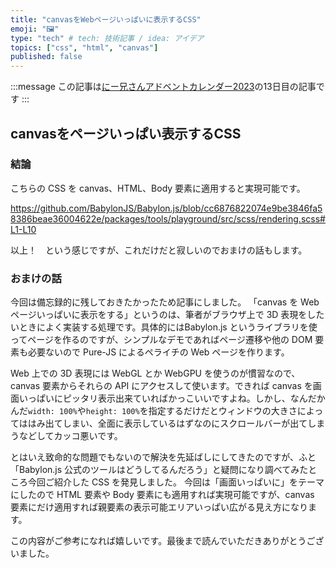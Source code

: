 ```yaml
---
title: "canvasをWebページいっぱいに表示するCSS"
emoji: "🖼️"
type: "tech" # tech: 技術記事 / idea: アイデア
topics: ["css", "html", "canvas"]
published: false
---
```


:::message
この記事は[にー兄さんアドベントカレンダー2023](https://qiita.com/advent-calendar/2023/ninisan_solo)の13日目の記事です
:::

## canvasをページいっぱい表示するCSS

### 結論

こちらの CSS を canvas、HTML、Body 要素に適用すると実現可能です。

https://github.com/BabylonJS/Babylon.js/blob/cc6876822074e9be3846fa58386beae36004622e/packages/tools/playground/src/scss/rendering.scss#L1-L10

<!-- textlint-disable -->
以上！　という感じですが、これだけだと寂しいのでおまけの話もします。
<!-- textlint-enable -->

### おまけの話

今回は備忘録的に残しておきたかったため記事にしました。
「canvas を Web ページいっぱいに表示をする」というのは、筆者がブラウザ上で 3D 表現をしたいときによく実装する処理です。具体的にはBabylon.js というライブラリを使ってページを作るのですが、シンプルなデモであればページ遷移や他の DOM 要素も必要ないので Pure-JS によるペライチの Web ページを作ります。

Web 上での 3D 表現には WebGL とか WebGPU を使うのが慣習なので、canvas 要素からそれらの API にアクセスして使います。できれば canvas を画面いっぱいにピッタリ表示出来ていればかっこいいですよね。しかし、なんだかんだ`width: 100%`や`height: 100%`を指定するだけだとウィンドウの大きさによってははみ出てしまい、全面に表示しているはずなのにスクロールバーが出てしまうなどしてカッコ悪いです。

とはいえ致命的な問題でもないので解決を先延ばしにしてきたのですが、ふと「Babylon.js 公式のツールはどうしてるんだろう」と疑問になり調べてみたところ今回ご紹介した CSS を発見しました。
今回は「画面いっぱいに」をテーマにしたので HTML 要素や Body 要素にも適用すれば実現可能ですが、canvas 要素にだけ適用すれば親要素の表示可能エリアいっぱい広がる見え方になります。

この内容がご参考になれば嬉しいです。最後まで読んでいただきありがとうございました。
